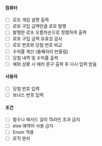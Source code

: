 #### 컴퓨터
* [ ] 로또 게임 설명 출력
* [ ] 로또 구입 금액만큼 로또 발행
* [ ] 발행한 로또 오름차순으로 정렬하여 출력 
* [ ] 로또 구입 금액 유효성 검사
* [ ] 로또 번호와 당첨 번호 비교
* [ ] 수익률 계산 (둘째자리 반올림)
* [ ] 당첨 내역 및 수익률 출력
* [ ] 예외 상황 시 에러 문구 출력 후 다시 입력 받음

#### 사용자
* [ ] 당첨 번호 입력
* [ ] 보너스 번호 입력

#### 조건
* [ ] 함수나 메서드 길이 15라인 초과 금지
* [ ] else 예약어 사용 금지
* [ ] Enum 적용
* [ ] 로직 분리